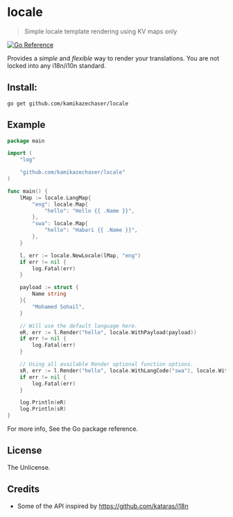 # locale

> Simple locale template rendering using KV maps only

[![Go Reference](https://pkg.go.dev/badge/github.com/kamikazechaser/locale.svg)](https://pkg.go.dev/github.com/kamikazechaser/locale)

Provides a _simple_ and _flexible_ way to render your translations. You are not locked into any i18n/i10n standard.

## Install:

```
go get github.com/kamikazechaser/locale

```

## Example

```go
package main

import (
	"log"

	"github.com/kamikazechaser/locale"
)

func main() {
	lMap := locale.LangMap{
		"eng": locale.Map{
			"hello": "Hello {{ .Name }}",
		},
		"swa": locale.Map{
			"hello": "Habari {{ .Name }}",
		},
	}

	l, err := locale.NewLocale(lMap, "eng")
	if err != nil {
		log.Fatal(err)
	}

	payload := struct {
		Name string
	}{
		"Mohamed Sohail",
	}

	// Will use the default language here.
	eR, err := l.Render("hello", locale.WithPayload(payload))
	if err != nil {
		log.Fatal(err)
	}

	// Using all available Render optional function options.
	sR, err := l.Render("hello", locale.WithLangCode("swa"), locale.WithPayload(payload))
	if err != nil {
		log.Fatal(err)
	}

	log.Println(eR)
	log.Println(sR)
}

```

For more info, See the Go package reference.

## License

The Unlicense.

## Credits

- Some of the API inspired by https://github.com/kataras/i18n
